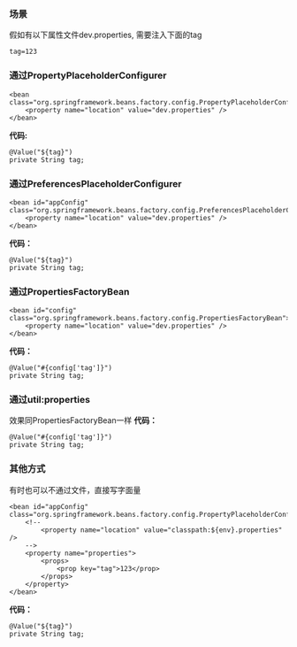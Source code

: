 ### 场景
假如有以下属性文件dev.properties, 需要注入下面的tag
```
tag=123
```

### 通过PropertyPlaceholderConfigurer
```
<bean class="org.springframework.beans.factory.config.PropertyPlaceholderConfigurer">
    <property name="location" value="dev.properties" />
</bean>
```
**代码:**
```
@Value("${tag}")
private String tag;
```

### 通过PreferencesPlaceholderConfigurer
```
<bean id="appConfig" class="org.springframework.beans.factory.config.PreferencesPlaceholderConfigurer">
    <property name="location" value="dev.properties" />
</bean>
```
**代码：**
```
@Value("${tag}")
private String tag;
```
### 通过PropertiesFactoryBean
```
<bean id="config" class="org.springframework.beans.factory.config.PropertiesFactoryBean">
    <property name="location" value="dev.properties" />
</bean>
```
**代码：**
```
@Value("#{config['tag']}")
private String tag;
```
### 通过util:properties
效果同PropertiesFactoryBean一样
**代码：**
```
@Value("#{config['tag']}")
private String tag;
```

### 其他方式
有时也可以不通过文件，直接写字面量
```
<bean id="appConfig" class="org.springframework.beans.factory.config.PropertyPlaceholderConfigurer">
    <!--
        <property name="location" value="classpath:${env}.properties" />
    -->
    <property name="properties">
        <props>
            <prop key="tag">123</prop>
        </props>
    </property>
</bean>

```
**代码：**
```
@Value("${tag}")
private String tag;
```